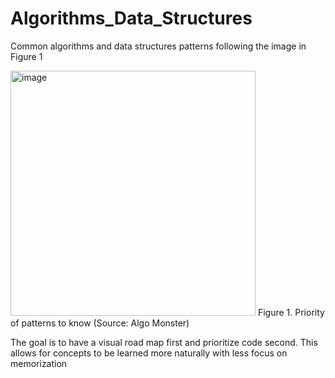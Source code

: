 # Algorithms_Data_Structures
Common algorithms and data structures patterns following the image in Figure 1

<img width="392" alt="image" src="https://user-images.githubusercontent.com/104261994/175463127-4ae7ab63-425c-4a38-9001-36623b9fb2b7.png">
Figure 1. Priority of patterns to know (Source: Algo Monster)


The goal is to have a visual road map first and prioritize code second. This allows for concepts to be learned more naturally with less focus on memorization
